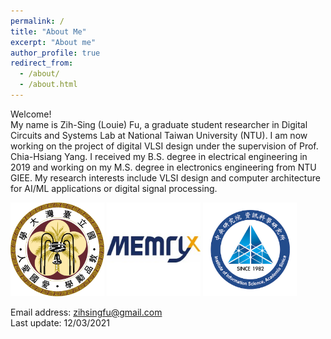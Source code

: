 ```yaml
---
permalink: /
title: "About Me"
excerpt: "About me"
author_profile: true
redirect_from: 
  - /about/
  - /about.html
---
```


Welcome!   
My name is Zih-Sing (Louie) Fu, a graduate student researcher in Digital Circuits and Systems Lab at National Taiwan University (NTU).
I am now working on the project of digital VLSI design under the supervision of Prof. Chia-Hsiang Yang.
I received my B.S. degree in electrical engineering in 2019 and working on my M.S. degree in electronics engineering from NTU GIEE. My research interests include VLSI design and computer architecture for AI/ML applications or digital signal processing.

<img src='/images/NTU.png' width='150' >
<img src='/images/MemryX.jpg' width='150' >
<img src='/images/SinicaIIS.jpg' width='150' > <br/>

Email address: zihsingfu@gmail.com   
Last update: 12/03/2021